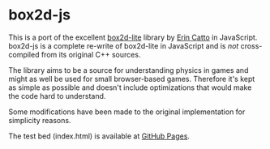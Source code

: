 # box2d-js
This is a port of the excellent [box2d-lite](https://github.com/erincatto/box2d-lite) library by [Erin Catto](https://github.com/erincatto) in JavaScript. box2d-js is a complete re-write of box2d-lite in JavaScript and is *not* cross-compiled from its original C++ sources.

The library aims to be a source for understanding physics in games and might as well be used for small browser-based games. Therefore it's kept as simple as possible and doesn't include optimizations that would make the code hard to understand.

Some modifications have been made to the original implementation for simplicity reasons.

The test bed (index.html) is available at [GitHub Pages](https://steschu77.github.io/box2d-js/).